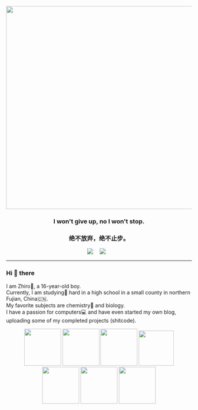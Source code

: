 <div align="center">
<!--   <img src="https://cdn.jsdelivr.net/gh/ye-tutu/blog-cdn@main/picture/1650693278000.gif">  -->
  <img style="width: 550px;" src="星.png">
</div>
<h3 align="center">I won't give up, no I won't stop.</h3>
<h3 align="center">绝不放弃，绝不止步。</h3>
<div align="center">
  <a href="https://www.zzzzhi.com/"><img src="https://img.shields.io/badge/Blog-我的博客-blue"></a>&emsp;
  <a href="https://space.bilibili.com/498959589"><img src="https://img.shields.io/badge/Bilibili-B%E7%AB%99-ff69b4"></a>&emsp;
  <!--<img src="https://visitor-badge.glitch.me/badge?page_id=ye-tutu">
  <h3 align="center">我在成长，也在丢失从前的自己。</h3>-->
</div>

<hr>

### Hi 👏 there
I am Zhiro🌱, a 16-year-old boy. <br>
Currently, I am studying📖 hard in a high school in a small county in northern Fujian, China🇨🇳. <br>
My favorite subjects are chemistry🧪 and biology. <br>
I have a passion for computers💻 and have even started my own blog, uploading some of my completed projects (shitcode).


<div align="center">
  <img height="100" width="100" src="https://cdn.jsdelivr.net/gh/sun0225SUN/sun0225SUN/assets/images/html.webp">
  <img height="100" width="100" src="https://cdn.jsdelivr.net/gh/sun0225SUN/sun0225SUN/assets/images/cssgif.webp">
  <img height="100" width="100" src="https://cdn.jsdelivr.net/gh/sun0225SUN/sun0225SUN/assets/images/vscode.webp">
  <img height="95" width="95" src="https://cdn.jsdelivr.net/gh/sun0225SUN/sun0225SUN/assets/images/vue.webp">
  <img height="100" width="100" src="https://cdn.jsdelivr.net/gh/sun0225SUN/sun0225SUN/assets/images/python.webp">
  <img height="100" width="100" src="https://cdn.jsdelivr.net/gh/sun0225SUN/sun0225SUN/assets/images/js.webp">
  <img height="100" width="100" src="https://cdn.jsdelivr.net/gh/sun0225SUN/sun0225SUN/assets/images/github.webp">
</div>
<!--<div align="left"></div>
**ye-tutu/ye-tutu** is a ✨ _special_ ✨ repository because its `README.md` (this file) appears on your GitHub profile.

Here are some ideas to get you started:

- 🔭 I’m currently working on ...
- 🌱 I’m currently learning ...
- 👯 I’m looking to collaborate on ...
- 🤔 I’m looking for help with ...
- 💬 Ask me about ...
- 📫 How to reach me: ...
- 😄 Pronouns: ...
- ⚡ Fun fact: ...
-->


